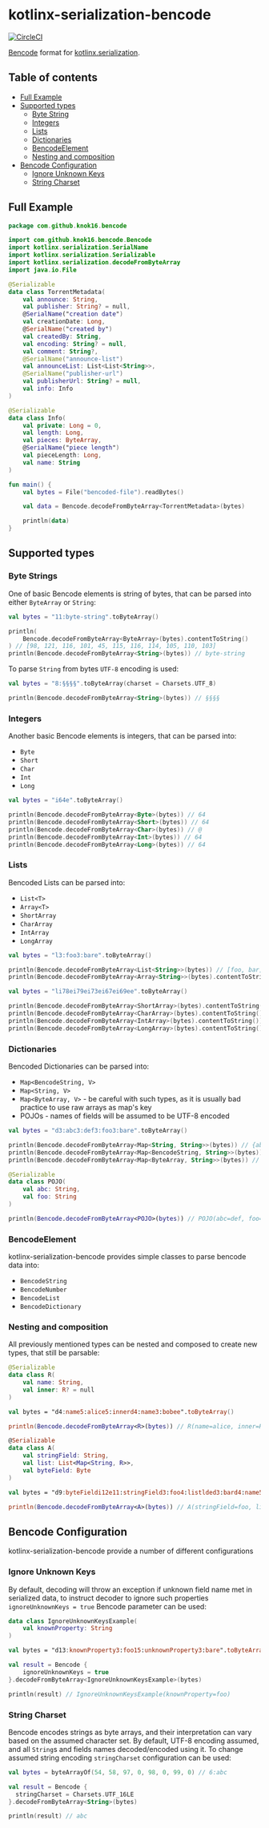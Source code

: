# kotlinx-serialization-bencode

[![CircleCI](https://dl.circleci.com/status-badge/img/gh/knok16/kotlinx-serialization-bencode/tree/master.svg?style=svg)](https://dl.circleci.com/status-badge/redirect/gh/knok16/kotlinx-serialization-bencode/tree/master)

[Bencode](https://en.wikipedia.org/wiki/Bencode) format
for [kotlinx.serialization](https://github.com/Kotlin/kotlinx.serialization).

## Table of contents

<!--- TOC -->

* [Full Example](#full-example)
* [Supported types](#supported-types)
    * [Byte String](#byte-strings)
    * [Integers](#integers)
    * [Lists](#lists)
    * [Dictionaries](#dictionaries)
    * [BencodeElement](#bencodeelement)
    * [Nesting and composition](#nesting-and-composition)
* [Bencode Configuration](#bencode-configuration)
    * [Ignore Unknown Keys](#ignore-unknown-keys)
    * [String Charset](#string-charset)

<!--- END -->

## Full Example

```kotlin
package com.github.knok16.bencode

import com.github.knok16.bencode.Bencode
import kotlinx.serialization.SerialName
import kotlinx.serialization.Serializable
import kotlinx.serialization.decodeFromByteArray
import java.io.File

@Serializable
data class TorrentMetadata(
    val announce: String,
    val publisher: String? = null,
    @SerialName("creation date")
    val creationDate: Long,
    @SerialName("created by")
    val createdBy: String,
    val encoding: String? = null,
    val comment: String?,
    @SerialName("announce-list")
    val announceList: List<List<String>>,
    @SerialName("publisher-url")
    val publisherUrl: String? = null,
    val info: Info
)

@Serializable
data class Info(
    val private: Long = 0,
    val length: Long,
    val pieces: ByteArray,
    @SerialName("piece length")
    val pieceLength: Long,
    val name: String
)

fun main() {
    val bytes = File("bencoded-file").readBytes()

    val data = Bencode.decodeFromByteArray<TorrentMetadata>(bytes)

    println(data)
}
```

## Supported types

### Byte Strings

One of basic Bencode elements is string of bytes, that can be parsed into either `ByteArray` or `String`:

```kotlin
val bytes = "11:byte-string".toByteArray()

println(
    Bencode.decodeFromByteArray<ByteArray>(bytes).contentToString()
) // [98, 121, 116, 101, 45, 115, 116, 114, 105, 110, 103]
println(Bencode.decodeFromByteArray<String>(bytes)) // byte-string
```

To parse `String` from bytes `UTF-8` encoding is used:

```kotlin
val bytes = "8:§§§§".toByteArray(charset = Charsets.UTF_8)

println(Bencode.decodeFromByteArray<String>(bytes)) // §§§§
```

### Integers

Another basic Bencode elements is integers, that can be parsed into:

- `Byte`
- `Short`
- `Char`
- `Int`
- `Long`

```kotlin
val bytes = "i64e".toByteArray()

println(Bencode.decodeFromByteArray<Byte>(bytes)) // 64
println(Bencode.decodeFromByteArray<Short>(bytes)) // 64
println(Bencode.decodeFromByteArray<Char>(bytes)) // @
println(Bencode.decodeFromByteArray<Int>(bytes)) // 64
println(Bencode.decodeFromByteArray<Long>(bytes)) // 64
```

### Lists

Bencoded Lists can be parsed into:

- `List<T>`
- `Array<T>`
- `ShortArray`
- `CharArray`
- `IntArray`
- `LongArray`

```kotlin
val bytes = "l3:foo3:bare".toByteArray()

println(Bencode.decodeFromByteArray<List<String>>(bytes)) // [foo, bar]
println(Bencode.decodeFromByteArray<Array<String>>(bytes).contentToString()) // [foo, bar]
```

```kotlin
val bytes = "li78ei79ei73ei67ei69ee".toByteArray()

println(Bencode.decodeFromByteArray<ShortArray>(bytes).contentToString()) // [78, 79, 73, 67, 69]
println(Bencode.decodeFromByteArray<CharArray>(bytes).contentToString()) // [N, O, I, C, E]
println(Bencode.decodeFromByteArray<IntArray>(bytes).contentToString()) // [78, 79, 73, 67, 69]
println(Bencode.decodeFromByteArray<LongArray>(bytes).contentToString()) // [78, 79, 73, 67, 69]
```

### Dictionaries

Bencoded Dictionaries can be parsed into:

- `Map<BencodeString, V>`
- `Map<String, V>`
- `Map<ByteArray, V>` - be careful with such types, as it is usually bad practice to use raw arrays as map's key
- POJOs - names of fields will be assumed to be UTF-8 encoded

```kotlin
val bytes = "d3:abc3:def3:foo3:bare".toByteArray()

println(Bencode.decodeFromByteArray<Map<String, String>>(bytes)) // {abc=def, foo=bar}
println(Bencode.decodeFromByteArray<Map<BencodeString, String>>(bytes)) // {abc=def, foo=bar}
println(Bencode.decodeFromByteArray<Map<ByteArray, String>>(bytes)) // {[B@11531931=def, [B@5e025e70=bar}

@Serializable
data class POJO(
    val abc: String,
    val foo: String
)

println(Bencode.decodeFromByteArray<POJO>(bytes)) // POJO(abc=def, foo=bar)
```

### BencodeElement

kotlinx-serialization-bencode provides simple classes to parse bencode data into:

- `BencodeString`
- `BencodeNumber`
- `BencodeList`
- `BencodeDictionary`

### Nesting and composition

All previously mentioned types can be nested and composed to create new types, that still be parsable:

```kotlin
@Serializable
data class R(
    val name: String,
    val inner: R? = null
)

val bytes = "d4:name5:alice5:innerd4:name3:bobee".toByteArray()

println(Bencode.decodeFromByteArray<R>(bytes)) // R(name=alice, inner=R(name=bob, inner=null))

@Serializable
data class A(
    val stringField: String,
    val list: List<Map<String, R>>,
    val byteField: Byte
)

val bytes = "d9:byteFieldi12e11:stringField3:foo4:listlded3:bard4:name5:alice5:innerd4:name3:bobeeedeee".toByteArray()

println(Bencode.decodeFromByteArray<A>(bytes)) // A(stringField=foo, list=[{}, {bar=R(name=alice, inner=R(name=bob, inner=null))}, {}], byteField=12)
```

## Bencode Configuration

kotlinx-serialization-bencode provide a number of different configurations

### Ignore Unknown Keys

By default, decoding will throw an exception if unknown field name met in serialized data,
to instruct decoder to ignore such properties `ignoreUnknownKeys = true` Bencode parameter can be used:

```kotlin
data class IgnoreUnknownKeysExample(
    val knownProperty: String
)

val bytes = "d13:knownProperty3:foo15:unknownProperty3:bare".toByteArray()

val result = Bencode {
    ignoreUnknownKeys = true
}.decodeFromByteArray<IgnoreUnknownKeysExample>(bytes)

println(result) // IgnoreUnknownKeysExample(knownProperty=foo)
```

### String Charset

Bencode encodes strings as byte arrays, and their interpretation can vary based on the assumed character set.
By default, UTF-8 encoding assumed, and all `String`s and fields names decoded/encoded using it.
To change assumed string encoding `stringCharset` configuration can be used:

```kotlin
val bytes = byteArrayOf(54, 58, 97, 0, 98, 0, 99, 0) // 6:abc

val result = Bencode {
  stringCharset = Charsets.UTF_16LE
}.decodeFromByteArray<String>(bytes)

println(result) // abc
```
